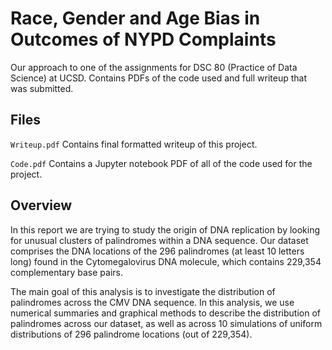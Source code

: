 # Race, Gender and Age Bias in Outcomes of NYPD Complaints
Our approach to one of the assignments for DSC 80 (Practice of Data Science) at UCSD. Contains PDFs of the code used and full writeup that was submitted.

## Files
`Writeup.pdf` Contains final formatted writeup of this project.

`Code.pdf` Contains a Jupyter notebook PDF of all of the code used for the project.

## Overview
In this report we are trying to study the origin of DNA replication by looking for unusual clusters of palindromes within a DNA sequence. Our dataset 
comprises the DNA locations of the 296 palindromes (at least 10 letters long) found in the Cytomegalovirus DNA molecule, which contains 229,354 
complementary base pairs.

The main goal of this analysis is to investigate the distribution of palindromes across the CMV DNA sequence. In this analysis, we use numerical 
summaries and graphical methods to describe the distribution of palindromes across our dataset, as well as across 10 simulations of uniform 
distributions of 296 palindrome locations (out of 229,354).
